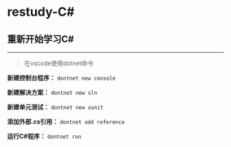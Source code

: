 # restudy-C\#

## 重新开始学习C\#

****

> 在vscode使用dotnet命令

**新建控制台程序：** `dontnet new console`

**新建解决方案：** `dontnet new sln`

**新建单元测试：** `dontnet new xunit`

**添加外部.cs引用：** `dontnet add reference`

**运行C\#程序：** `dontnet run`


